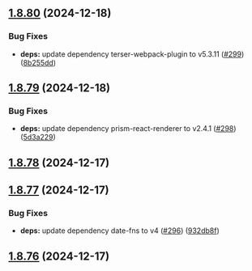 ## [1.8.80](https://github.com/dds/bosabosa.org/compare/v1.8.79...v1.8.80) (2024-12-18)


### Bug Fixes

* **deps:** update dependency terser-webpack-plugin to v5.3.11 ([#299](https://github.com/dds/bosabosa.org/issues/299)) ([8b255dd](https://github.com/dds/bosabosa.org/commit/8b255dd694e720f1f87c5b152e96358299493817))



## [1.8.79](https://github.com/dds/bosabosa.org/compare/v1.8.78...v1.8.79) (2024-12-18)


### Bug Fixes

* **deps:** update dependency prism-react-renderer to v2.4.1 ([#298](https://github.com/dds/bosabosa.org/issues/298)) ([5d3a229](https://github.com/dds/bosabosa.org/commit/5d3a229ccd5b90bc5947e83afdecec0b1f9c6327))



## [1.8.78](https://github.com/dds/bosabosa.org/compare/v1.8.77...v1.8.78) (2024-12-17)



## [1.8.77](https://github.com/dds/bosabosa.org/compare/v1.8.76...v1.8.77) (2024-12-17)


### Bug Fixes

* **deps:** update dependency date-fns to v4 ([#296](https://github.com/dds/bosabosa.org/issues/296)) ([932db8f](https://github.com/dds/bosabosa.org/commit/932db8fad21c7d7168f3cdc7452b9c02a409bc4c))



## [1.8.76](https://github.com/dds/bosabosa.org/compare/v1.8.75...v1.8.76) (2024-12-17)



